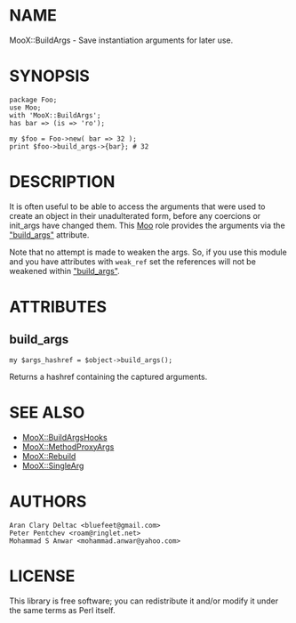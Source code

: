 # NAME

MooX::BuildArgs - Save instantiation arguments for later use.

# SYNOPSIS

    package Foo;
    use Moo;
    with 'MooX::BuildArgs';
    has bar => (is => 'ro');
    
    my $foo = Foo->new( bar => 32 );
    print $foo->build_args->{bar}; # 32

# DESCRIPTION

It is often useful to be able to access the arguments that were
used to create an object in their unadulterated form, before any
coercions or init\_args have changed them.  This [Moo](https://metacpan.org/pod/Moo) role
provides the arguments via the ["build\_args"](#build_args) attribute.

Note that no attempt is made to weaken the args.  So, if you use
this module and you have attributes with `weak_ref` set the
references will not be weakened within ["build\_args"](#build_args).

# ATTRIBUTES

## build\_args

    my $args_hashref = $object->build_args();

Returns a hashref containing the captured arguments.

# SEE ALSO

- [MooX::BuildArgsHooks](https://metacpan.org/pod/MooX::BuildArgsHooks)
- [MooX::MethodProxyArgs](https://metacpan.org/pod/MooX::MethodProxyArgs)
- [MooX::Rebuild](https://metacpan.org/pod/MooX::Rebuild)
- [MooX::SingleArg](https://metacpan.org/pod/MooX::SingleArg)

# AUTHORS

    Aran Clary Deltac <bluefeet@gmail.com>
    Peter Pentchev <roam@ringlet.net>
    Mohammad S Anwar <mohammad.anwar@yahoo.com>

# LICENSE

This library is free software; you can redistribute it and/or modify
it under the same terms as Perl itself.

